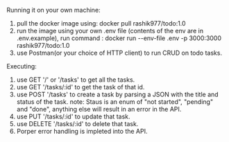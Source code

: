 Running it on your own machine:

1. pull the docker image using: docker pull rashik977/todo:1.0
2. run the image using your own .env file (contents of the env are in .env.example), run command : docker run --env-file .env -p 3000:3000 rashik977/todo:1.0
3. use Postman(or your choice of HTTP client) to run CRUD on todo tasks.

Executing:
1. use GET '/' or '/tasks' to get all the tasks.
2. use GET '/tasks/:id' to get the task of that id.
3. use POST '/tasks' to create a task by parsing a JSON with the title and status of the task.
   note: Staus is an enum of "not started", "pending" and "done", anything else will result in an error in the API.
5. use PUT '/tasks/:id' to update that task.
6. use DELETE '/tasks/:id' to delete that task.
7. Porper error handling is impleted into the API.
